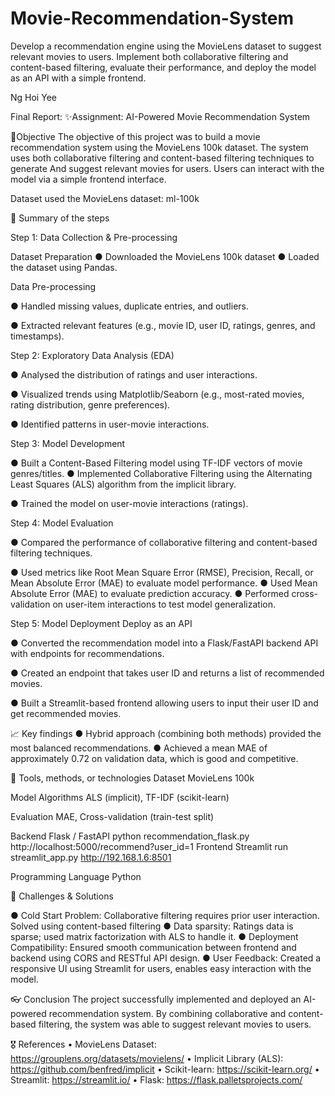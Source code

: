 # Movie-Recommendation-System
Develop a recommendation engine using the MovieLens dataset to suggest relevant movies to users. Implement both collaborative filtering and content-based filtering, evaluate their performance, and deploy the model as an API with a simple frontend.

Ng Hoi Yee

Final Report:
✨Assignment: AI-Powered Movie Recommendation System

📌Objective
The objective of this project was to build a movie recommendation system using the MovieLens 100k dataset. The system uses both collaborative filtering and content-based filtering techniques to generate 
And suggest relevant movies for users. Users can interact with the model via a simple frontend interface.

Dataset used the MovieLens dataset: ml-100k

🧭 Summary of the steps

Step 1: Data Collection & Pre-processing

Dataset Preparation
● Downloaded the MovieLens 100k dataset
● Loaded the dataset using Pandas. 


Data Pre-processing

● Handled missing values, duplicate entries, and outliers. 

● Extracted relevant features (e.g., movie ID, user ID, ratings, genres, and timestamps). 



Step 2: Exploratory Data Analysis (EDA)

● Analysed the distribution of ratings and user interactions.
 
● Visualized trends using Matplotlib/Seaborn (e.g., most-rated movies, rating distribution, genre preferences). 

● Identified patterns in user-movie interactions. 


Step 3: Model Development

● Built a Content-Based Filtering model using TF-IDF vectors of movie genres/titles.
● Implemented Collaborative Filtering using the Alternating Least Squares (ALS) algorithm from the implicit library.

● Trained the model on user-movie interactions (ratings). 


Step 4: Model Evaluation

● Compared the performance of collaborative filtering and content-based filtering techniques. 

● Used metrics like Root Mean Square Error (RMSE), Precision, Recall, or Mean Absolute Error (MAE) to evaluate model performance. 
● Used Mean Absolute Error (MAE) to evaluate prediction accuracy.
● Performed cross-validation on user-item interactions to test model generalization.


Step 5: Model Deployment
Deploy as an API

● Converted the recommendation model into a Flask/FastAPI backend API with endpoints for recommendations.

● Created an endpoint that takes user ID and returns a list of recommended movies. 

● Built a Streamlit-based frontend allowing users to input their user ID and get recommended movies.


📈  Key findings 
● Hybrid approach (combining both methods) provided the most balanced recommendations.
● Achieved a mean MAE of approximately 0.72 on validation data, which is good and competitive.


🔧 Tools, methods, or technologies 
Dataset
MovieLens 100k

Model Algorithms
ALS (implicit), TF-IDF (scikit-learn)

Evaluation
MAE, Cross-validation (train-test split)

Backend
Flask / FastAPI
python recommendation_flask.py
http://localhost:5000/recommend?user_id=1
Frontend 
Streamlit 
run streamlit_app.py
http://192.168.1.6:8501

Programming Language
Python

🧗 Challenges & Solutions

● Cold Start Problem: Collaborative filtering requires prior user interaction. Solved using content-based filtering
● Data sparsity: Ratings data is sparse; used matrix factorization with ALS to handle it.
● Deployment Compatibility: Ensured smooth communication between frontend and backend using CORS and RESTful API design.
● User Feedback: Created a responsive UI using Streamlit for users, enables easy interaction with the model.

👓 Conclusion 
The project successfully implemented and deployed an AI-powered recommendation system. 
By combining collaborative and content-based filtering, the system was able to suggest relevant movies to users. 




🎖 References
•	MovieLens Dataset: https://grouplens.org/datasets/movielens/
•	Implicit Library (ALS): https://github.com/benfred/implicit
•	Scikit-learn: https://scikit-learn.org/
•	Streamlit: https://streamlit.io/
•	Flask: https://flask.palletsprojects.com/


